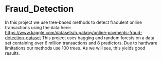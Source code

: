 # Fraud_Detection
In this project we use tree-based methods to detect fradulent online transactions using the data here: 
https://www.kaggle.com/datasets/rupakroy/online-payments-fraud-detection-dataset
This project uses bagging and random forests on a data set containing over 6 million transactions and 8 predictors.
Due to hardware limitations our methods use 100 trees. As we will see, this yields good results.
